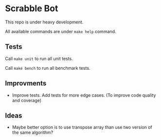 # Scrabble Bot

This repo is under heavy development.

All available commands are under `make help` command.

## Tests

Call `make unit` to run all unit tests.

Call `make bench` to run all benchmark tests.

## Improvments

- Improve tests. Add tests for more edge cases. (To improve code quality and coverage) 

## Ideas

- Maybe better option is to use transpose array than use two version of the same algorithm?
